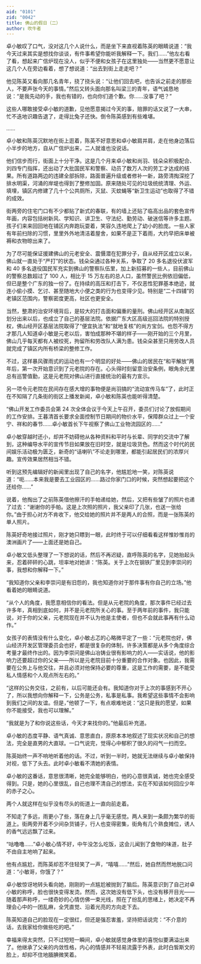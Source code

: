 ```yaml
---
aid: "0101"
zid: "0042"
title: 佛山的假日（二）
author: 吹牛者
---
```


卓小敏叹了口气，没对这几个人说什么，而是坐下来直视着陈英的眼睛说道：“我今天过来其实是想找你谈谈，有件事希望你能听我解释一下。我们……”他左右看了看，想起来广信炉现在没人，似乎不便和女孩子在这里独处——当然更不愿意让这几个人在旁边看着，想了想说道：“出去到街上走走吧？”



他见陈英又看向那几名青年，挠了挠头说：“让他们回去吧，也告诉之前走的那些人，不要声张今天的事情。”然后又转头面向那名叫梁三的青年，语气诚恳地说：“是我先动的手，我也有错的，也向你们道个歉。你……没事了吧？”



这些人哪敢接受卓小敏的道歉，见他愿意揭过今天的事，赔罪的话又说了一大串，忙不迭地识趣告退了，走得比兔子还快。倒令陈英感到有些难堪。



……



卓小敏和陈英沉默地在街上逛着，陈英不好意思和卓小敏肩并肩，走在他身边落后小半步的地方，自从广信炉出来，二人就谁也没说话。



他们信步而行，街面上十分干净。这是几个月来卓小敏和尚羽、钱朵朵积极配合、刘四专门指挥，还出动了大批国民军和警察、动员了数万人次的劳工才达成的结果。所有道路两边的违建全部拆除，路面普遍升级或者修补一新，路旁清掏深挖了排水明渠，河涌的岸堤也得到了整修加固。原来随处可见的垃圾统统清理、外运、填埋，镇区内修建了几十个公共厕所，灭鼠、灭蚊蝇等“新卫生运动”也取得了不错的成效。



街两旁的住宅门口有不少都贴了新式的春联，有的墙上还贴了临高出品的套色宣传年画，内容包括树新风、学知识、讲卫生、守法纪、勤劳动、破迷信等许多主题。孩子们来来回回地在铺区内奔跑玩耍着，笑容久违地爬上了幼小的脸庞。一些人家有年前扫除的习惯，里里外外地清洁着屋舍，如果不是正下着雨，大约早把床单被褥和衣物晾出来了。



为了尽可能保证援建佛山的元老安全、震慑潜在犯罪分子，自从经开区成立以来，佛山就一直处于“严打”的状态。钱朵朵通过各种关系，争取了 20 多名退役伏波军和 40 多名退役国民军充实到佛山的警察队伍里，加上新招募的一些人，目前佛山的警察总数超过了 100 人，相比于 15 万左右的总人口，虽然警民比例依旧偏低，但已是整个广东的独一份了。在持续的高压和打击下，不仅恶性犯罪基本绝迹，就连小偷小摸、乞讨、甚至随地大小便之类的行为也变得少见。特别是“二十四铺”的老镇区范围内，警察密度更高，社区也更安全。



当然，整肃的治安环境背后，是较大的打击面和偏重的量刑。佛山经开区从南海区划分出来以后，也成立了自己的基层法院。依据广东大区高级巡回法院的特别授权，佛山经开区基层法院取得了“便宜执法”和“就地复核”的尚方宝剑。也怨不得方才那几人知道卓小敏是元老以后，害怕成那种不堪的样子——刚开始的三个月里，佛山几乎每天都有人被绞死，拘留所和劳改队人满为患。钱朵朵甚至只用劳改人员就完成了镇区内所有桥梁的整修工作。



不过，这样暴风骤雨式的运动也有一个明显的好处——佛山的居民在“和平解放”两年后，第一次开始意识到了元老院的存在。心头得时刻留意治安条例，眼角余光里总有巡警值勤，这是元老院对佛山进行直接统治的最有力宣示。



另一项令元老院在民间存在感大增的事物便是尚羽搞的“流动宣传马车”了，此时正在不知隔了几条街的街区上播发新闻，卓小敏和陈英也能听得清楚。



“佛山开发工作委员会第 24 次全体会议于今天上午召开，委员们讨论了放假期间的工作安排。王暮清首长要求全面控制节日期间的物价水平，保障群众过上一个安宁、祥和的春节……卓小敏首长下午视察了佛山工业物流园区的……”



卓小敏穿越时还小，却并不妨碍他从各种资料和平时与长辈、同学的交流中了解到，这种编导水平的宣传节目如果放在旧时空，就是垃圾货色。然而这个时代的民间娱乐活动极为匮乏，新奇的“话喇叭”不论走到哪里，都能引起居民们的浓厚兴趣。宣传效果居然相当不错。



听到这预先编辑好的新闻里出现了自己的名字，他尴尬地一笑，对陈英说道：“呃……本来我是要去工业园区的……路过你家门口的时候，突然想起要把这个还给你……”



说着，他掏出了之前陈英借他擦汗的手帕递给她，然后，又把有些皱了的照片也递了过去：“谢谢你的手帕。这是上次照的照片，我父亲印了几张，也送一张给你。”由于担心对方不肯收下，他交给她的照片并不是两人的合照，而是一张陈英的单人照片。



陈英好奇地接过照片，刚才她只瞟到一眼，此时终于可以仔细看看这样惟妙惟肖的澳洲画片了——上面还是她自己。



卓小敏又低头整理了一下想说的话，然后不再迟疑，直呼陈英的名字，见她抬起头来，忍着砰砰的心跳，坦率地对她讲：“陈英。关于上次在钢铁厂里见到李崇问的事，我想和你解释一下。”



“我知道你父亲和李崇问是有旧怨的，我也知道你对于那件事有你自己的立场。”他看着她的眼睛说道。



“从个人的角度，我愿意相信你的看法。但是从元老院的角度，那次事件已经过去许多年，真相到底如何，并不是元老院所关心的事。至于两年前的事件，我只能说，对于你的父亲，元老院现在并不认为他是主使者，但也不会就此事再有什么动作。”



女孩子的表情没有什么变化，卓小敏忐忑的心略微平定了一些：“元老院也好，佛山经济开发区管理委员会也好，都是很复杂的体制，许多决策都是从多个角度综合考量才最终作出的。因为李崇问是佛山冶铸业很有影响力的人——实话说，他的影响力还要超过你的父亲——所以是元老院目前十分重要的合作对象。也因此，我需要在公务上与他交往，并且必须对他保持必要的尊重，这是工作的需要，是不能受私人情感和个人观点所左右的。”



“这样的公务交往，之前有，以后可能还会有。我知道你对于上次的事感到不开心了，所以我想向你解释一下，公务是公务，私事是私事。我希望这些事情不会影响到我们之间的友谊。但是，”他顿了一下，有点艰难地说：“这只是我的愿望，如果你不能接受，我也可以理解。”



“我就是为了和你说这些话，今天才来找你的。”他最后补充道。



卓小敏的态度平静、语气真诚、意思直白，原原本本地叙述了现实状况和自己的想法，完全是直男的大直球。一口气说完，觉得心中郁积了很久的闷气一扫而空。



陈英始终一声不响地听着他的话。不过，听到一半时，她就无法继续与卓小敏保持对视，低下了头去。此时卓小敏看不清她的表情。



卓小敏的这番话，意思很清晰，她完全能够明白，他的心意很真诚，她也完全感受得到。只是，她的心里很乱，自己也理不清自己的想法，实在不知该如何回应少年的赤子之心。



两个人就这样在似乎没有尽头的街道上一直向前走着。

不知走了多远，雨更小了些，落在身上几乎毫无感觉。两人来到一条颇为繁华的街道上。街两旁开着不少间杂货铺子，行人也变得密集，街角有几个熟食摊位，诱人的香气远远飘了过来。



“咕噜噜……”卓小敏心情不好，中午没怎么吃饭，这会儿闻到了食物的味道，肚子不由自主地响了起来。



他有点尴尬，而陈英却忍不住轻笑了一声，“嘻嘻……”然后，她自然而然地脱口问道：“小敏哥，你饿了？”



卓小敏惊讶地转头看向她，刚刚的一点尴尬被抛到了脑后。陈英意识到了自己对卓小敏的称呼，脸也很快变得发烫。然而，这次她没有低下头，也没有移开目光——随着那声称呼，一缕奇妙的心情仿佛一束光线，照在了纷乱的思绪上，她决定不再理会心中的一团乱麻，全凭直觉、沿着光亮的方向走下去。



陈英知道自己的脸现在一定很红，但还是强忍害羞，坚持把话说完：“不介意的话，去我家给你做些吃的吧。”



幸福来得太突然，只不过短短一瞬间，卓小敏就感觉身体里的喜悦似要满溢出来了。他继承了父亲的内敛性格，内心的情感并不轻易流露于外表，此时白皙斯文的脸上，却抑不住地腼腆微笑着。


